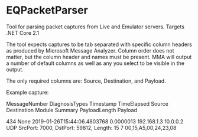 # EQPacketParser
Tool for parsing packet captures from Live and Emulator servers. Targets .NET Core 2.1

The tool expects captures to be tab separated with specific column headers as produced by Microsoft Message Analyzer. Column order does not matter, but the column header and names must be present. MMA will output a number of default columns as well as any you select to be visible in the output.

The only required columns are: Source, Destination, and Payload.

Example capture:

MessageNumber	DiagnosisTypes	Timestamp	TimeElapsed	Source	Destination	Module	Summary	PayloadLength	Payload

434	None	2019-01-26T15:44:06.4803768	0.0000013	192.168.1.3	10.0.0.2	UDP	SrcPort: 7000, DstPort: 59812, Length: 15	7	00,15,A5,00,24,23,08	
